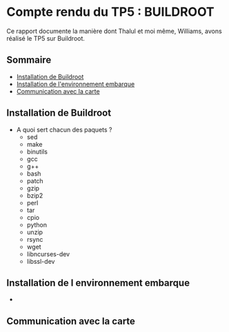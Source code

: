 # Compte rendu du TP5 :  BUILDROOT

Ce rapport documente la manière dont Thalul et moi même, Williams, avons réalisé le TP5 sur Buildroot.

## Sommaire

* [Installation de Buildroot](#installation-de-buildroot)
* [Installation de l'environnement embarque](#installation-de-l-environnement-embarque)
* [Communication avec la carte](#communication-avec-la-carte)


## Installation de Buildroot

- A quoi sert chacun des paquets ? 
  - sed
  - make
  - binutils
  - gcc
  - g++
  - bash
  - patch
  - gzip
  - bzip2
  - perl
  - tar
  - cpio
  - python
  - unzip
  - rsync
  - wget
  - libncurses-dev
  - libssl-dev

## Installation de l environnement embarque

- 

## Communication avec la carte
